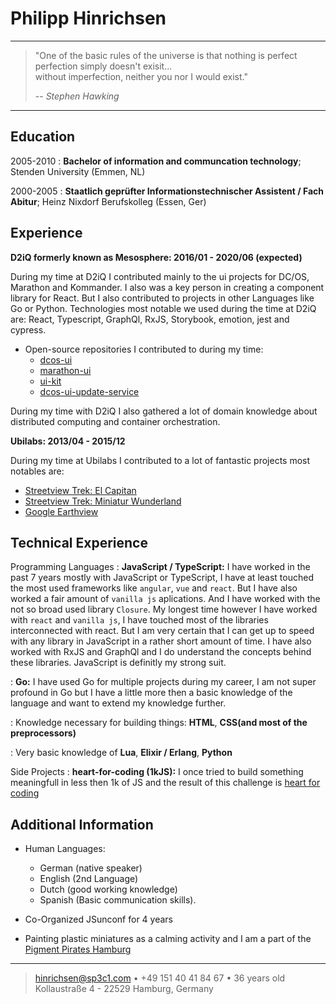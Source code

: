 Philipp Hinrichsen
============

----

> "One of the basic rules of the universe
> is that nothing is perfect
> perfection simply doesn't exisit...\
> without imperfection, neither
> you nor I would exist." 
>
> -- <cite>Stephen Hawking</cite>



----

Education
---------

2005-2010 
:   **Bachelor of information and communcation technology**; Stenden University (Emmen, NL)

2000-2005
:   **Staatlich gepr&uuml;fter Informationstechnischer Assistent / Fach Abitur**; Heinz Nixdorf Berufskolleg (Essen, Ger)

Experience
----------

**D2iQ formerly known as Mesosphere: 2016/01 - 2020/06 (expected)**

During my time at D2iQ I contributed mainly to the ui projects for DC/OS, Marathon and Kommander. I also was a key person in creating 
a component library for React. But I also contributed to projects in other Languages like Go or Python. Technologies most notable we used during the time at D2iQ are:
React, Typescript, GraphQl, RxJS, Storybook, emotion, jest and cypress. 

* Open-source repositories I contributed to during my time:
  * [dcos-ui](https://github.com/dcos/dcos-ui)
  * [marathon-ui](https://github.com/mesosphere/marathon-ui)
  * [ui-kit](https://github.com/dcos-labs/ui-kit)
  * [dcos-ui-update-service](https://github.com/dcos/dcos-ui-update-service)

During my time with D2iQ I also gathered a lot of domain knowledge about distributed computing and container orchestration. 

**Ubilabs: 2013/04 - 2015/12**

During my time at Ubilabs I contributed to a lot of fantastic projects most notables are:

* [Streetview Trek: El Capitan](https://www.google.com/maps/about/behind-the-scenes/streetview/treks/yosemite/)
* [Streetview Trek: Miniatur Wunderland](https://www.google.com/maps/about/behind-the-scenes/streetview/treks/miniatur-wunderland/)
* [Google Earthview](https://earthview.withgoogle.com/)

Technical Experience
--------------------

Programming Languages
:   **JavaScript / TypeScript:** I have worked in the past 7 years mostly with JavaScript or TypeScript, I have
    at least touched the most used frameworks like `angular`, `vue` and `react`. But I have also worked a fair amount of 
    `vanilla js` aplications. And I have worked with the not so broad used library `Closure`. My longest time however I have
    worked with `react` and `vanilla js`, I have touched most of the libraries interconnected with react. But I am very
    certain that I can get up to speed with any library in JavaScript in a rather short amount of time. I have also worked with
    RxJS and GraphQl and I do understand the concepts behind these libraries. JavaScript is definitly my strong suit.

:   **Go:** I have used Go for multiple projects during my career, I am not super profound in Go but I have a little more then a
    basic knowledge of the language and want to extend my knowledge further. 

:   Knowledge necessary for building things: **HTML**, **CSS(and most of the preprocessors)**

:   Very basic knowledge of **Lua**, **Elixir / Erlang**, **Python**

Side Projects
:   **heart-for-coding (1kJS):** I once tried to build something meaningfull in less then 1k of JS and the result
    of this challenge is [heart for coding](http://poltergeist.github.io/heart-for-coding/) 


Additional Information
----------------------------------------

* Human Languages:

     * German (native speaker)
     * English (2nd Language)
     * Dutch (good working knowledge)
     * Spanish (Basic communication skills).

* Co-Organized JSunconf for 4 years

* Painting plastic miniatures as a calming activity and I am a part of the [Pigment Pirates Hamburg](https://www.instagram.com/pigmentpirateshamburg/)

----

> <hinrichsen@sp3c1.com> • +49 151 40 41 84 67 • 36 years old\
> Kollaustra&szlig;e 4 - 22529 Hamburg, Germany
